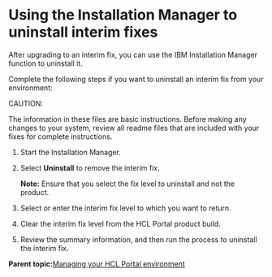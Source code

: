 # Using the Installation Manager to uninstall interim fixes

After upgrading to an interim fix, you can use the IBM Installation Manager function to uninstall it.

Complete the following steps if you want to uninstall an interim fix from your environment:

CAUTION:

The information in these files are basic instructions. Before making any changes to your system, review all readme files that are included with your fixes for complete instructions.

1.  Start the Installation Manager.

2.  Select **Uninstall** to remove the interim fix.

    **Note:** Ensure that you select the fix level to uninstall and not the product.

3.  Select or enter the interim fix level to which you want to return.

4.  Clear the interim fix level from the HCL Portal product build.

5.  Review the summary information, and then run the process to uninstall the interim fix.


**Parent topic:**[Managing your HCL Portal environment](../install/iim_manage_wp.md)

